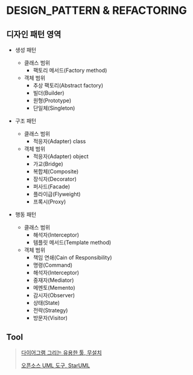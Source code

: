 # DESIGN_PATTERN & REFACTORING

## 디자인 패턴 영역

- 생성 패턴
  - 클래스 범위
    - 팩토리 메서드(Factory method)
  - 객체 범위
    - 추상 팩토리(Abstract factory)
    - 빌더(Builder)
    - 원형(Prototype)
    - 단일체(Singleton)
    
- 구조 패턴
  - 클래스 범위
    - 적응자(Adapter) class
  - 객체 범위
    - 적응자(Adapter) object
    - 가교(Bridge)
    - 복합체(Composite)
    - 장식자(Decorator)
    - 퍼사드(Facade)
    - 플라이급(Flyweight)
    - 프록시(Proxy)
 
- 행동 패턴
  - 클래스 범위
    - 해석자(Interceptor)
    - 템플릿 메서드(Template method)
  - 객체 범위
    - 책임 연쇄(Cain of Responsibility)
    - 명령(Command)
    - 해석자(Interceptor)
    - 중재자(Mediator)
    - 메멘토(Memento)
    - 감시자(Observer)
    - 상태(State)
    - 전략(Strategy)
    - 방문자(Visitor)
    
## Tool

> [다이어그램 그리는 유용한 툴, 무설치](https://online.visual-paradigm.com/drive)
>
> [오픈소스 UML 도구, StarUML](http://staruml.io/)

